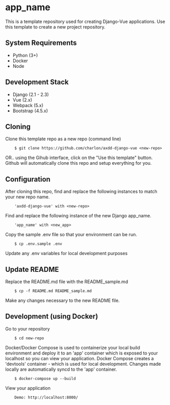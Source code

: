 # app_name

This is a template repository used for creating Django-Vue applications. Use this template to create a new project repository.

## System Requirements

- Python (3+)
- Docker
- Node

## Development Stack

- Django (2.1 - 2.3)
- Vue (2.x)
- Webpack (5.x)
- Bootstrap (4.5.x)

## Cloning

Clone this template repo as a new repo (command line)

        $ git clone https://github.com/charlon/axdd-django-vue <new-repo>

OR.. using the Gihub interface, click on the "Use this template" button. Github will automatically clone this repo and setup everything for you.

## Configuration

After cloning this repo, find and replace the following instances to match your new repo name.

        'axdd-django-vue' with <new-repo>

Find and replace the following instance of the new Django app_name.

        'app_name' with <new_app>

Copy the sample .env file so that your environment can be run.

        $ cp .env.sample .env

Update any .env variables for local development purposes

## Update README

Replace the README.md file with the README_sample.md

        $ cp -f README.md README_sample.md

Make any changes necessary to the new README file.

## Development (using Docker)

Go to your repository

        $ cd new-repo

Docker/Docker Compose is used to containerize your local build environment and deploy it to an 'app' container which is exposed to your localhost so you can view your application. Docker Compose creates a 'devtools' container - which is used for local development. Changes made locally are automatically syncd to the 'app' container.

        $ docker-compose up --build

View your application

        Demo: http://localhost:8000/
